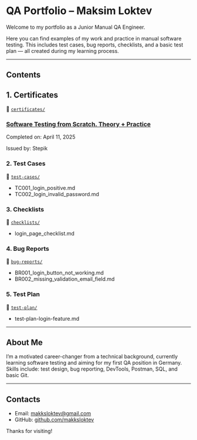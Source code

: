 # QA Portfolio – Maksim Loktev

Welcome to my portfolio as a Junior Manual QA Engineer.

Here you can find examples of my work and practice in manual software testing. This includes test cases, bug reports, checklists, and a basic test plan — all created during my learning process.

---

## Contents

## 1. Certificates
📁 [`certificates/`](./certificates) 

### [Software Testing from Scratch. Theory + Practice](https://stepik.org/cert/2817429)  

Completed on: April 11, 2025  

Issued by: Stepik

### 2. Test Cases  
📁 [`test-cases/`](./test-cases)  
- TC001_login_positive.md  
- TC002_login_invalid_password.md

### 3. Checklists  
📁 [`checklists/`](./checklists)  
- login_page_checklist.md

### 4. Bug Reports  
📁 [`bug-reports/`](./bug-reports)  
- BR001_login_button_not_working.md  
- BR002_missing_validation_email_field.md

### 5. Test Plan  
📁 [`test-plan/`](./test-plan)  
- test-plan-login-feature.md

---

## About Me

I’m a motivated career-changer from a technical background, currently learning software testing and aiming for my first QA position in Germany.  
Skills include: test design, bug reporting, DevTools, Postman, SQL, and basic Git.

---

## Contacts

- Email: makksloktev@gmail.com  
- GitHub: [github.com/makksloktev](https://github.com/makksloktev)

Thanks for visiting!
